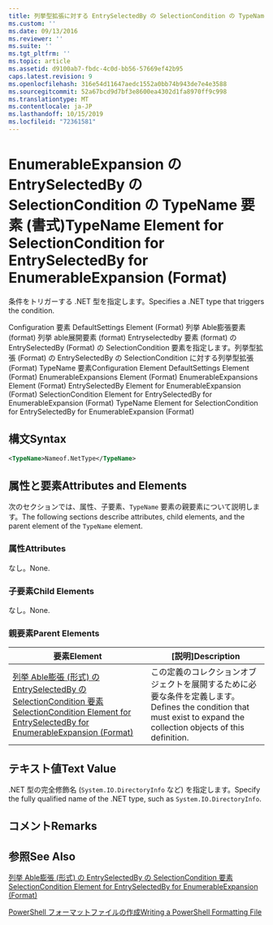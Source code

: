 ```yaml
---
title: 列挙型拡張に対する EntrySelectedBy の SelectionCondition の TypeName 要素 |Microsoft Docs
ms.custom: ''
ms.date: 09/13/2016
ms.reviewer: ''
ms.suite: ''
ms.tgt_pltfrm: ''
ms.topic: article
ms.assetid: d9100ab7-fbdc-4c0d-bb56-57669ef42b95
caps.latest.revision: 9
ms.openlocfilehash: 316e54d11647aedc1552a0bb74b943de7e4e3588
ms.sourcegitcommit: 52a67bcd9d7bf3e8600ea4302d1fa8970ff9c998
ms.translationtype: MT
ms.contentlocale: ja-JP
ms.lasthandoff: 10/15/2019
ms.locfileid: "72361581"
---
```

# <a name="typename-element-for-selectioncondition-for-entryselectedby-for-enumerableexpansion-format"></a><span data-ttu-id="065f7-102">EnumerableExpansion の EntrySelectedBy の SelectionCondition の TypeName 要素 (書式)</span><span class="sxs-lookup"><span data-stu-id="065f7-102">TypeName Element for SelectionCondition for EntrySelectedBy for EnumerableExpansion (Format)</span></span>

<span data-ttu-id="065f7-103">条件をトリガーする .NET 型を指定します。</span><span class="sxs-lookup"><span data-stu-id="065f7-103">Specifies a .NET type that triggers the condition.</span></span>

<span data-ttu-id="065f7-104">Configuration 要素 DefaultSettings Element (Format) 列挙 Able膨張要素 (format) 列挙 able展開要素 (format) Entryselectedby 要素 (format) の EntrySelectedBy (Format) の SelectionCondition 要素を指定します。列挙型拡張 (Format) の EntrySelectedBy の SelectionCondition に対する列挙型拡張 (Format) TypeName 要素</span><span class="sxs-lookup"><span data-stu-id="065f7-104">Configuration Element DefaultSettings Element (Format) EnumerableExpansions Element (Format) EnumerableExpansions Element (Format) EntrySelectedBy Element for EnumerableExpansion (Format) SelectionCondition Element for EntrySelectedBy for EnumerableExpansion (Format) TypeName Element for SelectionCondition for EntrySelectedBy for EnumerableExpansion (Format)</span></span>

## <a name="syntax"></a><span data-ttu-id="065f7-105">構文</span><span class="sxs-lookup"><span data-stu-id="065f7-105">Syntax</span></span>

```xml
<TypeName>Nameof.NetType</TypeName>
```

## <a name="attributes-and-elements"></a><span data-ttu-id="065f7-106">属性と要素</span><span class="sxs-lookup"><span data-stu-id="065f7-106">Attributes and Elements</span></span>

<span data-ttu-id="065f7-107">次のセクションでは、属性、子要素、`TypeName` 要素の親要素について説明します。</span><span class="sxs-lookup"><span data-stu-id="065f7-107">The following sections describe attributes, child elements, and the parent element of the `TypeName` element.</span></span>

### <a name="attributes"></a><span data-ttu-id="065f7-108">属性</span><span class="sxs-lookup"><span data-stu-id="065f7-108">Attributes</span></span>

<span data-ttu-id="065f7-109">なし。</span><span class="sxs-lookup"><span data-stu-id="065f7-109">None.</span></span>

### <a name="child-elements"></a><span data-ttu-id="065f7-110">子要素</span><span class="sxs-lookup"><span data-stu-id="065f7-110">Child Elements</span></span>

<span data-ttu-id="065f7-111">なし。</span><span class="sxs-lookup"><span data-stu-id="065f7-111">None.</span></span>

### <a name="parent-elements"></a><span data-ttu-id="065f7-112">親要素</span><span class="sxs-lookup"><span data-stu-id="065f7-112">Parent Elements</span></span>

|<span data-ttu-id="065f7-113">要素</span><span class="sxs-lookup"><span data-stu-id="065f7-113">Element</span></span>|<span data-ttu-id="065f7-114">[説明]</span><span class="sxs-lookup"><span data-stu-id="065f7-114">Description</span></span>|
|-------------|-----------------|
|[<span data-ttu-id="065f7-115">列挙 Able膨張 (形式) の EntrySelectedBy の SelectionCondition 要素</span><span class="sxs-lookup"><span data-stu-id="065f7-115">SelectionCondition Element for EntrySelectedBy for EnumerableExpansion (Format)</span></span>](./selectioncondition-element-for-entryselectedby-for-enumerableexpansion-format.md)|<span data-ttu-id="065f7-116">この定義のコレクションオブジェクトを展開するために必要な条件を定義します。</span><span class="sxs-lookup"><span data-stu-id="065f7-116">Defines the condition that must exist to expand the collection objects of this definition.</span></span>|

## <a name="text-value"></a><span data-ttu-id="065f7-117">テキスト値</span><span class="sxs-lookup"><span data-stu-id="065f7-117">Text Value</span></span>

<span data-ttu-id="065f7-118">.NET 型の完全修飾名 (`System.IO.DirectoryInfo` など) を指定します。</span><span class="sxs-lookup"><span data-stu-id="065f7-118">Specify the fully qualified name of the .NET type, such as `System.IO.DirectoryInfo`.</span></span>

## <a name="remarks"></a><span data-ttu-id="065f7-119">コメント</span><span class="sxs-lookup"><span data-stu-id="065f7-119">Remarks</span></span>

## <a name="see-also"></a><span data-ttu-id="065f7-120">参照</span><span class="sxs-lookup"><span data-stu-id="065f7-120">See Also</span></span>

[<span data-ttu-id="065f7-121">列挙 Able膨張 (形式) の EntrySelectedBy の SelectionCondition 要素</span><span class="sxs-lookup"><span data-stu-id="065f7-121">SelectionCondition Element for EntrySelectedBy for EnumerableExpansion (Format)</span></span>](./selectioncondition-element-for-entryselectedby-for-enumerableexpansion-format.md)

[<span data-ttu-id="065f7-122">PowerShell フォーマットファイルの作成</span><span class="sxs-lookup"><span data-stu-id="065f7-122">Writing a PowerShell Formatting File</span></span>](./writing-a-powershell-formatting-file.md)
